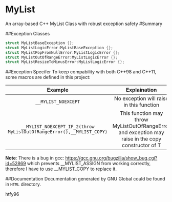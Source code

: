 # MyList
An array-based C++ MyList Class with robust exception safety
#Summary

##Exception Classes
```cpp
struct MyListBaseException {};
struct MyListLogicError:MyListBaseException {};
struct MyListPopFromNullError:MyListLogicError {};
struct MyListOutOfRangeError:MyListLogicError {};
struct MyListResizeToMinusError:MyListLogicError {};
```

##Exception Specifer
To keep compability with both C++98 and C++11, some macros are defined in this project:

|       Example     |       Explaination        |
|:-----------------:|:-------------------------:|
|`__MYLIST_NOEXCEPT`|No exception will raise in this function|
|`__MYLIST_NOEXCEPT_IF_2(throw MyListOutOfRangeError(),__MYLIST_COPY)` | This function may throw MyListOutOfRangeError and exception may raise in the copy constructor of T|

**Note**: There is a bug in gcc: https://gcc.gnu.org/bugzilla/show_bug.cgi?id=52869 which prevents __MYLIST_ASSIGN from working correctly, therefore I have to use __MYLIST_COPY to replace it.

##Documentation
Documentation generated by GNU Global could be found in `HTML` directory.


htfy96

